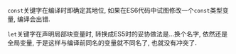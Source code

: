 `const`关键字在编译时即确定其地位, 如果在ES6代码中试图修改一个`const`类型变量, 编译会出错.

`let`关键字在声明局部块变量时, 转换成ES5时的妥协做法是...换个名字, 依然还是全局变量, 于是这样与编译前同名的变量就不同名了, 也就没有冲突了.
